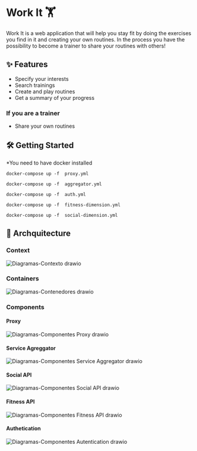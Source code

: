 # Work It 🏋

Work It is a web application that will help you stay fit by doing the exercises you find in it and creating your own routines. In the process you have the possibility to become a trainer to share your routines with others!

## ✨ Features

- Specify your interests
- Search trainings
- Create and play routines
- Get a summary of your progress

### If you are a trainer

- Share your own routines

## 🛠️ Getting Started

\*You need to have docker installed

```shell
docker-compose up -f  proxy.yml
```

```shell
docker-compose up -f  aggregator.yml
```

```shell
docker-compose up -f  auth.yml
```

```shell
docker-compose up -f  fitness-dimension.yml
```

```shell
docker-compose up -f  social-dimension.yml
```

## 📐 Archquitecture

### Context

![Diagramas-Contexto drawio](https://user-images.githubusercontent.com/51801113/170876390-28c128ad-e4ed-4384-becc-1bb92fbd60c7.png)

### Containers

![Diagramas-Contenedores drawio](https://user-images.githubusercontent.com/51801113/170878342-31a1f23e-815b-41fd-bec1-c3ddb7842320.png)

### Components

#### Proxy

![Diagramas-Componentes Proxy drawio](https://user-images.githubusercontent.com/51801113/170883260-a4f087dc-0753-4b75-82f6-a43555d461b9.png)

#### Service Agreggator

![Diagramas-Componentes Service Aggregator drawio](https://user-images.githubusercontent.com/51801113/170883502-19f4f391-f336-473a-9c3e-3b724fd192ec.png)

#### Social API

![Diagramas-Componentes Social API drawio](https://user-images.githubusercontent.com/51801113/170884795-b6fb4e24-8478-424b-a1d4-baf8b47071e7.png)

#### Fitness API

![Diagramas-Componentes Fitness API drawio](https://user-images.githubusercontent.com/51801113/170885725-637a31ce-5db2-4709-b896-474e2ca38ac8.png)

#### Authetication

![Diagramas-Componentes Autentication drawio](https://user-images.githubusercontent.com/51801113/171080405-8470b7a3-7be8-43b9-89e5-94d61a968d9a.png)
